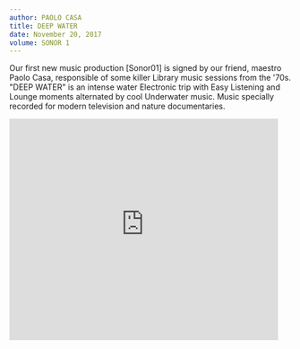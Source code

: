 ```yaml
---
author: PAOLO CASA
title: DEEP WATER
date: November 20, 2017
volume: SONOR 1
---
```


Our first new music production [Sonor01] is signed by our friend, maestro Paolo Casa, responsible of some killer Library music sessions from the '70s. "DEEP WATER" is an intense water Electronic trip with Easy Listening and Lounge moments alternated by cool Underwater music. Music specially recorded for modern television and nature documentaries.

<iframe id="disco-playlist-1994423" name="disco-playlist-1994423" allowfullscreen frameborder="0" class="disco-embed" src="https://sonormusiceditions.disco.ac/e/p/1994423?download=false&s=-6U9Dk5W3G9GvT5zRqKXeo6Tc2c%3AKVrdn8UC&artwork=true&theme=dark&color=%2332B57C" width="480" height="395"></iframe>